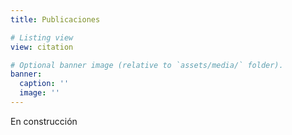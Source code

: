 ```yaml
---
title: Publicaciones

# Listing view
view: citation

# Optional banner image (relative to `assets/media/` folder).
banner:
  caption: ''
  image: ''
---
```


En construcción